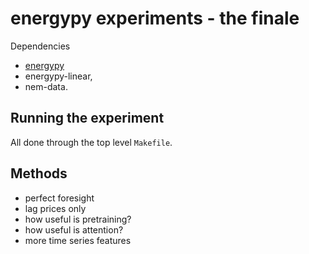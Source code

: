 # energypy experiments - the finale


Dependencies

- [energypy](https://github.com/ADGEfficiency/energy-py)
- energypy-linear,
- nem-data.

## Running the experiment

All done through the top level `Makefile`.


## Methods

- perfect foresight
- lag prices only
- how useful is pretraining?
- how useful is attention?
- more time series features
